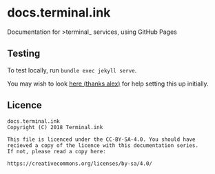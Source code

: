 # docs.terminal.ink
Documentation for >terminal_ services, using GitHub Pages

## Testing
To test locally, run `bundle exec jekyll serve`.

You may wish to look 
[here (thanks alex)](https://github.com/AlexFlipnote/alexflipnote.github.io) for help setting this up initially.

## Licence

```
docs.terminal.ink
Copyright (C) 2018 Terminal.ink

This file is licenced under the CC-BY-SA-4.0. You should have
recieved a copy of the licence with this documentation series.
If not, please read a copy here:

https://creativecommons.org/licenses/by-sa/4.0/
```

